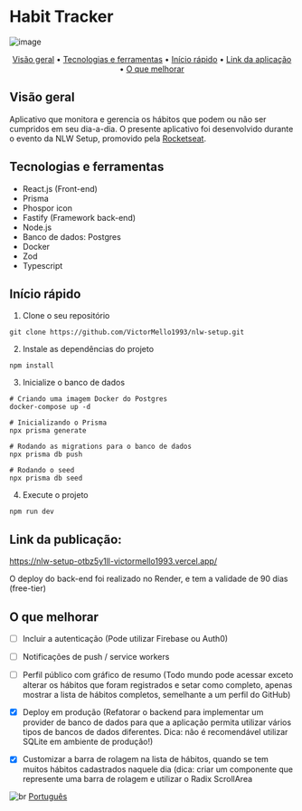 # Habit Tracker

![image](https://user-images.githubusercontent.com/35710766/220465689-0a96f593-d422-47b1-bec4-5182d489e2c1.png)

<p align="center">
  <a href="#visão-geral">Visão geral</a> •
  <a href="#tecnologias-e-ferramentas">Tecnologias e ferramentas</a> •
  <a href="#início-rápido">Início rápido</a> •
  <a href="#link-da-publicação">Link da aplicação</a> •  
  <a href="#o-que-melhorar">O que melhorar</a>
</p>

## Visão geral
Aplicativo que monitora e gerencia os hábitos que podem ou não ser cumpridos em seu dia-a-dia. O presente aplicativo foi desenvolvido durante o evento da NLW Setup, promovido pela <a href="https://www.rocketseat.com.br/">Rocketseat</a>.

## Tecnologias e ferramentas
- React.js (Front-end)
- Prisma
- Phospor icon
- Fastify (Framework back-end)
- Node.js
- Banco de dados: Postgres
- Docker
- Zod
- Typescript


## Início rápido

1.  Clone o seu repositório 
```
git clone https://github.com/VictorMello1993/nlw-setup.git
```

2. Instale as dependências do projeto
```
npm install
```

3. Inicialize o banco de dados
```
# Criando uma imagem Docker do Postgres
docker-compose up -d

# Inicializando o Prisma
npx prisma generate

# Rodando as migrations para o banco de dados
npx prisma db push

# Rodando o seed
npx prisma db seed
```

4. Execute o projeto
```
npm run dev
```

## Link da publicação:
https://nlw-setup-otbz5y1ll-victormello1993.vercel.app/

O deploy do back-end foi realizado no Render, e tem a validade de 90 dias (free-tier)



## O que melhorar
* [ ] Incluir a autenticação (Pode utilizar Firebase ou Auth0)
* [ ] Notificações de push / service workers
* [ ] Perfil público com gráfico de resumo (Todo mundo pode acessar exceto alterar os hábitos que foram registrados e setar como completo, apenas mostrar a lista de hábitos completos, semelhante a um perfil do GitHub)
* [x] Deploy em produção (Refatorar o backend para implementar um provider de banco de dados para que a aplicação permita utilizar vários tipos de bancos de dados diferentes. Dica: não é recomendável utilizar SQLite em ambiente de produção!)
* [x] Customizar a barra de rolagem na lista de hábitos, quando se tem muitos hábitos cadastrados naquele dia (dica: criar um componente que represente uma barra de rolagem e utilizar o Radix ScrollArea


![br](https://user-images.githubusercontent.com/35710766/220492966-9ed5198a-d9a3-40e2-9d23-e977f4abf253.png) [Português](https://github.com/VictorMello1993/nlw-setup/blob/master/README.md)


